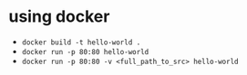 # using docker

* ```docker build -t hello-world .```
* ```docker run -p 80:80 hello-world```
* ```docker run -p 80:80 -v <full_path_to_src> hello-world```
